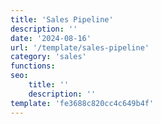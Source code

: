 ```yaml
---
title: 'Sales Pipeline'
description: ''
date: '2024-08-16'
url: '/template/sales-pipeline'
category: 'sales'
functions:
seo:
    title: ''
    description: ''
template: 'fe3688c820cc4c649b4f'
---
```

